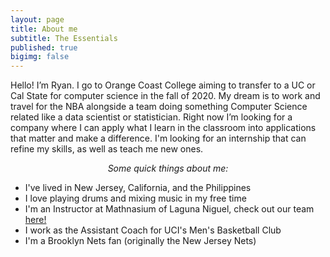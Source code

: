 ```yaml
---
layout: page
title: About me
subtitle: The Essentials
published: true
bigimg: false
---
```

Hello! I’m Ryan. I go to Orange Coast College aiming to transfer to a UC or Cal State for computer science in the fall of 2020. My dream is to work and travel for the NBA alongside a team doing something Computer Science related like a data scientist or statistician. Right now I’m looking for a company where I can apply what I learn in the classroom into applications that matter and make a difference. I'm looking for an internship that can refine my skills, as well as teach me new ones.

<div style="text-align:center">    
  <i>Some quick things about me:</i>
  <i>   </i>
</div>


- I've lived in New Jersey, California, and the Philippines
- I love playing drums and mixing music in my free time
- I'm an Instructor at Mathnasium of Laguna Niguel, check out our team [here!](https://www.mathnasium.com/lagunaniguel/our-team)
- I work as the Assistant Coach for UCI's Men's Basketball Club
- I'm a Brooklyn Nets fan (originally the New Jersey Nets)


<div class='embedsocial-instagram' data-ref="7bd09daf4fb03064c3d827027f8d23115e663b9e"></div><script>(function(d, s, id){var js; if (d.getElementById(id)) {return;} js = d.createElement(s); js.id = id; js.src = "https://embedsocial.com/embedscript/in.js"; d.getElementsByTagName("head")[0].appendChild(js);}(document, "script", "EmbedSocialInstagramScript"));</script>
